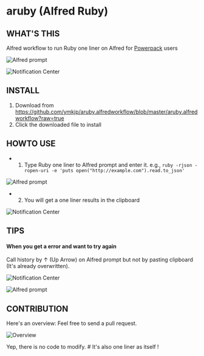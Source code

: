 aruby (Alfred Ruby)
========================

## WHAT'S THIS
Alfred workflow to run Ruby one liner on Alfred for [Powerpack](http://www.alfredapp.com/powerpack/) users

![Alfred prompt](https://dl.dropboxusercontent.com/u/6998388/img/Screenshot%202014-07-11%2003.08.53.png "ruby --version")

![Notification Center](https://dl.dropboxusercontent.com/u/6998388/img/Screenshot%202014-07-11%2003.08.57.png "Copied to Clipboard")


## INSTALL

1. Download from https://github.com/ymkjp/aruby.alfredworkflow/blob/master/aruby.alfredworkflow?raw=true
2. Click the downloaded file to install


## HOWTO USE

* 1. Type Ruby one liner to Alfred prompt and enter it. e.g., `ruby -rjson -ropen-uri -e 'puts open("http://example.com").read.to_json'`

![Alfred prompt](https://dl.dropboxusercontent.com/u/6998388/img/Screenshot%202014-07-11%2002.42.30.png "Type one liner to Alfred prompt")

* 2. You will get a one liner results in the clipboard

![Notification Center](https://dl.dropboxusercontent.com/u/6998388/img/Screenshot%202014-07-11%2002.42.38.png "Copied to clipboard")


## TIPS

#### When you get a error and want to try again
Call history by ↑ (Up Arrow) on Alfred prompt but not by pasting clipboard (It's already overwritten).

![Notification Center](https://dl.dropboxusercontent.com/u/6998388/img/Screenshot%202014-07-11%2004.38.24.png "When error occured")

![Alfred prompt](https://dl.dropboxusercontent.com/u/6998388/img/Screenshot%202014-07-11%2004.38.45.png "When error occured")


## CONTRIBUTION

Here's an overview: Feel free to send a pull request.

![Overview](https://dl.dropboxusercontent.com/u/6998388/img/Screenshot%202014-07-11%2003.21.26.png "So simple")


Yep, there is no code to modify.  # It's also one liner as itself !


